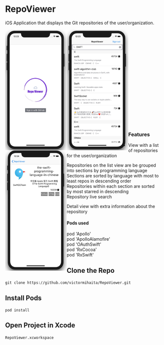 # RepoViewer
iOS Application that displays the Git repositories of the user/organization. 

<img align="left" src="https://github.com/victormihaita/RepoViewer/blob/develop/Screenshot%202018-11-10%20at%2000.23.10.jpg" width="200" height="390">
<img align="left" src="https://github.com/victormihaita/RepoViewer/blob/develop/Screenshot%202018-11-10%20at%2000.23.47.jpg" width="200" height="390">
<img align="left" src="https://github.com/victormihaita/RepoViewer/blob/develop/Screenshot%202018-11-10%20at%2000.24.25.jpg" width="200" height="390">
<br/><br/><br/><br/><br/><br/><br/><br/><br/><br/><br/><br/><br/><br/><br/><br/><br/><br/>

### Features
* View with a list of repositories for the user/organization
  - Repositories on the list view are be grouped into sections by programming language
  - Sections are sorted by language with most to least repos in descending order
  - Repositories within each section are sorted by most starred in descending
  - Repository live search

*  Detail view with extra information about the repository

#### Pods used
- pod 'Apollo'
- pod 'ApolloAlamofire'
- pod 'OAuthSwift'
- pod 'RxCocoa'
- pod 'RxSwift'

## Clone the Repo 
`git clone https://github.com/victormihaita/RepoViewer.git`

## Install Pods 
`pod install`

## Open Project in Xcode
`RepoViewer.xcworkspace`
